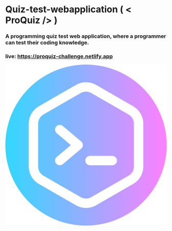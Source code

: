 # Quiz-test-webapplication ( < ProQuiz /> )
### A programming quiz test web application, where a programmer can test their coding knowledge.
### live: https://proquiz-challenge.netlify.app
![Code Screenshot](https://github.com/imtanvir/quiz-test-webapplication/blob/main/code.png)

